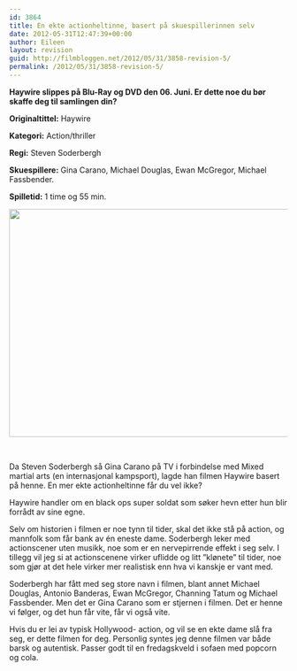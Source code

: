 ```yaml
---
id: 3864
title: En ekte actionheltinne, basert på skuespillerinnen selv
date: 2012-05-31T12:47:39+00:00
author: Eileen
layout: revision
guid: http://filmbloggen.net/2012/05/31/3858-revision-5/
permalink: /2012/05/31/3858-revision-5/
---
```

**Haywire slippes på Blu-Ray og DVD den 06. Juni. Er dette noe du bør skaffe deg til samlingen din?**

**Originaltittel:** Haywire

**Kategori:** Action/thriller

**Regi:** Steven Soderbergh

**Skuespillere:** Gina Carano, Michael Douglas, Ewan McGregor, Michael Fassbender.

**Spilletid:** 1 time og 55 min.

<a href="http://filmbloggen.net/?attachment_id=3860" rel="attachment wp-att-3860"><img class="aligncenter size-large wp-image-3860" src="http://filmbloggen.net/wp-content/uploads//2012/05/haywire-620x412.jpg" alt="" width="620" height="412" /></a>

&nbsp;

Da Steven Soderbergh så Gina Carano på TV i forbindelse med Mixed martial arts (en internasjonal kampsport), lagde han filmen Haywire basert på henne. En mer ekte actionheltinne får du vel ikke?

Haywire handler om en black ops super soldat som søker hevn etter hun blir forrådt av sine egne.

Selv om historien i filmen er noe tynn til tider, skal det ikke stå på action, og mannfolk som får bank av én eneste dame. Soderbergh leker med actionscener uten musikk, noe som er en nervepirrende effekt i seg selv. I tillegg vil jeg si at actionscenene virker uflidde og litt ”klønete” til tider, noe som gjør at det hele virker mer realistisk enn hva vi kanskje er vant med.

Soderbergh har fått med seg store navn i filmen, blant annet Michael Douglas, Antonio Banderas, Ewan McGregor, Channing Tatum og Michael Fassbender. Men det er Gina Carano som er stjernen i filmen. Det er henne vi følger, og det hun får vite, får vi også vite.

Hvis du er lei av typisk Hollywood- action, og vil se en ekte dame slå fra seg, er dette filmen for deg. Personlig syntes jeg denne filmen var både barsk og autentisk. Passer godt til en fredagskveld i sofaen med popcorn og cola.